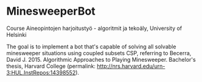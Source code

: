 # MinesweeperBot
Course Aineopintojen harjoitustyö - algoritmit ja tekoäly, University of Helsinki

The goal is to implement a bot that's capable of solving all solvable minesweeper situations using coupled subsets CSP, referring to Becerra, David J. 2015. Algorithmic Approaches to Playing Minesweeper. Bachelor's thesis,
Harvard College (permalink: http://nrs.harvard.edu/urn-3:HUL.InstRepos:14398552).